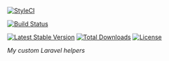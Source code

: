 [![StyleCI](https://github.styleci.io/repos/133985356/shield?branch=master)](https://github.styleci.io/repos/133985356)

[![Build Status](https://app.travis-ci.com/it-can/laravel-helpers.svg?branch=master)](https://app.travis-ci.com/it-can/laravel-helpers)

<a href="https://packagist.org/packages/it-can/laravel-helpers"><img src="https://img.shields.io/packagist/v/it-can/laravel-helpers" alt="Latest Stable Version"></a>
<a href="https://packagist.org/packages/it-can/laravel-helpers"><img src="https://img.shields.io/packagist/dt/it-can/laravel-helpers" alt="Total Downloads"></a>
<a href="https://packagist.org/packages/it-can/laravel-helper"><img src="https://img.shields.io/packagist/l/it-can/laravel-helpers" alt="License"></a>

*My custom Laravel helpers*
